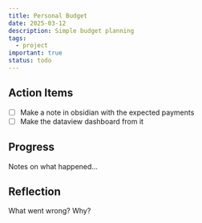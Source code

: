 ```yaml
---
title: Personal Budget
date: 2025-03-12
description: Simple budget planning
tags:
  - project
important: true
status: todo
---
```


## Action Items

- [ ] Make a note in obsidian with the expected payments
- [ ] Make the dataview dashboard from it

## Progress

Notes on what happened...

## Reflection

What went wrong? Why?
